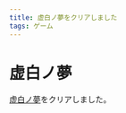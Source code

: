 ```yaml
---
title: 虚白ノ夢をクリアしました
tags: ゲーム
---
```

# 虚白ノ夢
[虚白ノ夢](http://teritoma.blog.fc2.com/blog-entry-53.html)をクリアしました。
